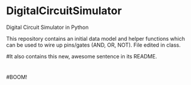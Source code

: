 DigitalCircuitSimulator
=======================

Digital Circuit Simulator in Python

This repository contains an initial data model and helper functions which can be used to wire up pins/gates (AND, OR, NOT).
File edited in class.

#It also contains this new, awesome sentence in its README.
#
#BOOM!
